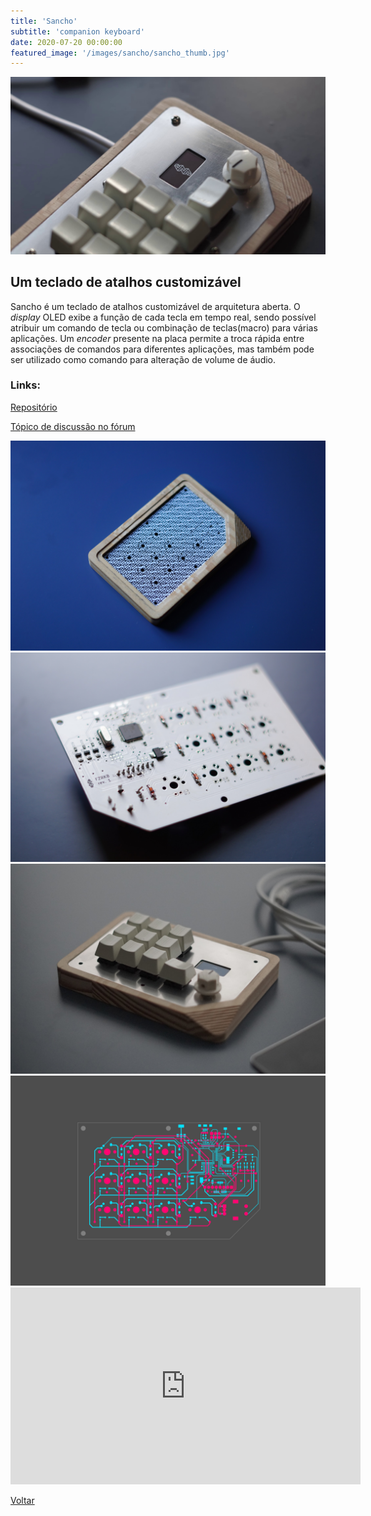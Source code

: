 ```yaml
---
title: 'Sancho'
subtitle: 'companion keyboard'
date: 2020-07-20 00:00:00
featured_image: '/images/sancho/sancho_thumb.jpg'
---
```


![](/images/sancho/sancho_01.jpg)

## Um teclado de atalhos customizável

Sancho é um teclado de atalhos customizável de arquitetura aberta. O *display* OLED exibe a função de cada tecla em tempo real, sendo possível atribuir um comando de tecla ou combinação de teclas(macro) para várias aplicações. Um *encoder* presente na placa permite a troca rápida entre associações de comandos para diferentes aplicações, mas também pode ser utilizado como comando para alteração de volume de áudio.

### Links:

[Repositório]()

[Tópico de discussão no fórum](https://forum.fiozera.com.br/t/teclado-de-atalhos/274)

<div class="gallery" data-columns="2">
	<img src="/images/sancho/sancho_02.jpg">
	<img src="/images/sancho/sancho_03.jpg">
	<img src="/images/sancho/sancho_04.jpg">
	<img src="/images/sancho/sancho_05.jpg">
</div>

<iframe width="560" height="315" src="https://www.youtube.com/embed/O0TQSm5DP1o" frameborder="0" allow="accelerometer; autoplay; clipboard-write; encrypted-media; gyroscope; picture-in-picture" allowfullscreen></iframe>

<a href='/' class="button button--large">Voltar</a>